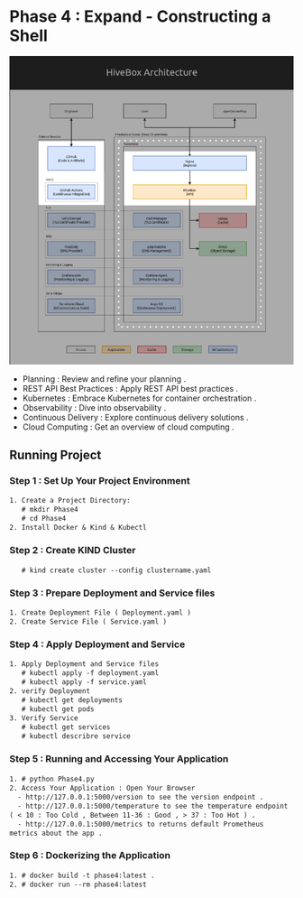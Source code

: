 # Phase 4 : Expand - Constructing a Shell

![Project Logo](https://github.com/JemyYousef/HiveBox-Scalable-RESTful-API-for-Beekeepers/blob/main/assets/Phase4.png)

- Planning : Review and refine your planning .
- REST API Best Practices : Apply REST API best practices .
- Kubernetes : Embrace Kubernetes for container orchestration .
- Observability : Dive into observability .
- Continuous Delivery : Explore continuous delivery solutions .
- Cloud Computing : Get an overview of cloud computing .

## Running Project 

### Step 1 : Set Up Your Project Environment
    1. Create a Project Directory:
       # mkdir Phase4
       # cd Phase4  
    2. Install Docker & Kind & Kubectl

### Step 2 : Create KIND Cluster
       # kind create cluster --config clustername.yaml

### Step 3 : Prepare Deployment and Service files
    1. Create Deployment File ( Deployment.yaml )
    2. Create Service File ( Service.yaml )

### Step 4 : Apply Deployment and Service
    1. Apply Deployment and Service files
       # kubectl apply -f deployment.yaml
       # kubectl apply -f service.yaml
    2. verify Deployment
       # kubectl get deployments
       # kubectl get pods
    3. Verify Service
       # kubectl get services
       # kubectl describre service 

### Step 5 : Running and Accessing Your Application
    1. # python Phase4.py
    2. Access Your Application : Open Your Browser
      - http://127.0.0.1:5000/version to see the version endpoint .
      - http://127.0.0.1:5000/temperature to see the temperature endpoint ( < 10 : Too Cold , Between 11-36 : Good , > 37 : Too Hot ) .
      - http://127.0.0.1:5000/metrics to returns default Prometheus metrics about the app .

### Step 6 : Dockerizing the Application
    1. # docker build -t phase4:latest .
    2. # docker run --rm phase4:latest